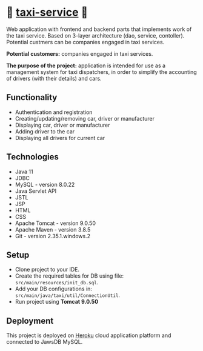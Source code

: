 
# 🚕 [taxi-service](https://taxi-service-losyash.herokuapp.com/login) 🚕

Web application with frontend and backend parts that implements
work of the taxi service. Based on 3-layer architecture (dao, service, contoller). 
Potential custmers can be companies engaged in taxi services. 

__Potential customers:__ companies engaged in taxi services. 

__The purpose of the project:__ application is intended for use as a management system 
for taxi dispatchers, in order to simplify the accounting of drivers (with their details) and cars.

## Functionality
- Authentication and registration
- Creating/updating/removing car, driver or manufacturer
- Displaying car, driver or manufacturer
- Adding driver to the car
- Displaying all drivers for current car

## Technologies
- Java 11
- JDBC
- MySQL - version 8.0.22
- Java Servlet API
- JSTL
- JSP
- HTML
- CSS
- Apache Tomcat - version 9.0.50
- Apache Maven - version 3.8.5
- Git - version 2.35.1.windows.2

##  Setup
- Clone project to your IDE.
- Create the required tables for DB using file: 
    `src/main/resources/init_db.sql`.
- Add your DB configurations in: 
    `src/main/java/taxi/util/ConnectionUtil`.
- Run project using __Tomcat 9.0.50__

## Deployment
This project is deployed on [Heroku](https://taxi-service-losyash.herokuapp.com/login) cloud application platform
and connected to JawsDB MySQL.
